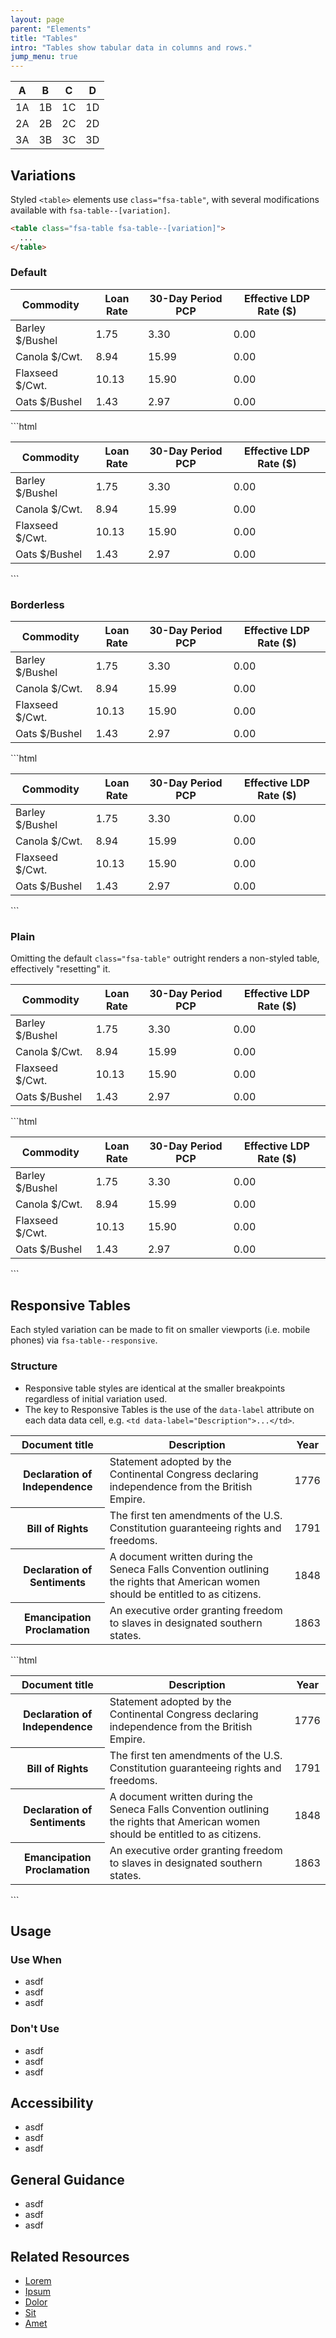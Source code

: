 ```yaml
---
layout: page
parent: "Elements"
title: "Tables"
intro: "Tables show tabular data in columns and rows."
jump_menu: true
---
```


<div class="ds-preview">
  <table class="fsa-table">
    <thead>
      <tr>
        <th scope="col">A</th>
        <th scope="col">B</th>
        <th scope="col">C</th>
        <th scope="col">D</th>
      </tr>
    </thead>
    <tbody>
      <tr>
        <td>1A</td>
        <td>1B</td>
        <td>1C</td>
        <td>1D</td>
      </tr>
      <tr>
        <td>2A</td>
        <td>2B</td>
        <td>2C</td>
        <td>2D</td>
      </tr>
      <tr>
        <td>3A</td>
        <td>3B</td>
        <td>3C</td>
        <td>3D</td>
      </tr>
    </tbody>
  </table>  
</div>

## Variations

Styled `<table>` elements use `class="fsa-table"`, with several modifications available with `fsa-table--[variation]`.

```html
<table class="fsa-table fsa-table--[variation]">
  ...
</table>
```

### Default

<div class="ds-preview">
  <table class="fsa-table">
    <thead>
      <tr>
        <th scope="col">Commodity</th>
        <th scope="col">Loan Rate</th>
        <th scope="col">30-Day Period PCP</th>
        <th scope="col">Effective LDP Rate ($)</th>
      </tr>
    </thead>
    <tbody>
      <tr>
        <td>Barley $/Bushel</td>
        <td>1.75</td>
        <td>3.30</td>
        <td>0.00</td>
      </tr>
      <tr>
        <td>Canola $/Cwt.</td>
        <td>8.94</td>
        <td>15.99</td>
        <td>0.00</td>
      </tr>
      <tr>
        <td>Flaxseed $/Cwt.</td>
        <td>10.13</td>
        <td>15.90</td>
        <td>0.00</td>
      </tr>
      <tr>
        <td>Oats $/Bushel</td>
        <td>1.43</td>
        <td>2.97</td>
        <td>0.00</td>
      </tr>
    </tbody>
  </table>  
</div>
```html
<table class="fsa-table">
  <thead>
    <tr>
      <th scope="col">Commodity</th>
      <th scope="col">Loan Rate</th>
      <th scope="col">30-Day Period PCP</th>
      <th scope="col">Effective LDP Rate ($)</th>
    </tr>
  </thead>
  <tbody>
    <tr>
      <td>Barley $/Bushel</td>
      <td>1.75</td>
      <td>3.30</td>
      <td>0.00</td>
    </tr>
    <tr>
      <td>Canola $/Cwt.</td>
      <td>8.94</td>
      <td>15.99</td>
      <td>0.00</td>
    </tr>
    <tr>
      <td>Flaxseed $/Cwt.</td>
      <td>10.13</td>
      <td>15.90</td>
      <td>0.00</td>
    </tr>
    <tr>
      <td>Oats $/Bushel</td>
      <td>1.43</td>
      <td>2.97</td>
      <td>0.00</td>
    </tr>
  </tbody>
</table>
```

### Borderless

<div class="ds-preview">
  <table class="fsa-table fsa-table--borderless">
    <thead>
      <tr>
        <th scope="col">Commodity</th>
        <th scope="col">Loan Rate</th>
        <th scope="col">30-Day Period PCP</th>
        <th scope="col">Effective LDP Rate ($)</th>
      </tr>
    </thead>
    <tbody>
      <tr>
        <td>Barley $/Bushel</td>
        <td>1.75</td>
        <td>3.30</td>
        <td>0.00</td>
      </tr>
      <tr>
        <td>Canola $/Cwt.</td>
        <td>8.94</td>
        <td>15.99</td>
        <td>0.00</td>
      </tr>
      <tr>
        <td>Flaxseed $/Cwt.</td>
        <td>10.13</td>
        <td>15.90</td>
        <td>0.00</td>
      </tr>
      <tr>
        <td>Oats $/Bushel</td>
        <td>1.43</td>
        <td>2.97</td>
        <td>0.00</td>
      </tr>
    </tbody>
  </table>  
</div>
```html
<table class="fsa-table fsa-table--borderless">
  <thead>
    <tr>
      <th scope="col">Commodity</th>
      <th scope="col">Loan Rate</th>
      <th scope="col">30-Day Period PCP</th>
      <th scope="col">Effective LDP Rate ($)</th>
    </tr>
  </thead>
  <tbody>
    <tr>
      <td>Barley $/Bushel</td>
      <td>1.75</td>
      <td>3.30</td>
      <td>0.00</td>
    </tr>
    <tr>
      <td>Canola $/Cwt.</td>
      <td>8.94</td>
      <td>15.99</td>
      <td>0.00</td>
    </tr>
    <tr>
      <td>Flaxseed $/Cwt.</td>
      <td>10.13</td>
      <td>15.90</td>
      <td>0.00</td>
    </tr>
    <tr>
      <td>Oats $/Bushel</td>
      <td>1.43</td>
      <td>2.97</td>
      <td>0.00</td>
    </tr>
  </tbody>
</table>
```

### Plain

Omitting the default `class="fsa-table"` outright renders a non-styled table, effectively "resetting" it.

<div class="ds-preview">
  <table>
    <thead>
      <tr>
        <th scope="col">Commodity</th>
        <th scope="col">Loan Rate</th>
        <th scope="col">30-Day Period PCP</th>
        <th scope="col">Effective LDP Rate ($)</th>
      </tr>
    </thead>
    <tbody>
      <tr>
        <td>Barley $/Bushel</td>
        <td>1.75</td>
        <td>3.30</td>
        <td>0.00</td>
      </tr>
      <tr>
        <td>Canola $/Cwt.</td>
        <td>8.94</td>
        <td>15.99</td>
        <td>0.00</td>
      </tr>
      <tr>
        <td>Flaxseed $/Cwt.</td>
        <td>10.13</td>
        <td>15.90</td>
        <td>0.00</td>
      </tr>
      <tr>
        <td>Oats $/Bushel</td>
        <td>1.43</td>
        <td>2.97</td>
        <td>0.00</td>
      </tr>
    </tbody>
  </table>  
</div>
```html
<table>
  <thead>
    <tr>
      <th scope="col">Commodity</th>
      <th scope="col">Loan Rate</th>
      <th scope="col">30-Day Period PCP</th>
      <th scope="col">Effective LDP Rate ($)</th>
    </tr>
  </thead>
  <tbody>
    <tr>
      <td>Barley $/Bushel</td>
      <td>1.75</td>
      <td>3.30</td>
      <td>0.00</td>
    </tr>
    <tr>
      <td>Canola $/Cwt.</td>
      <td>8.94</td>
      <td>15.99</td>
      <td>0.00</td>
    </tr>
    <tr>
      <td>Flaxseed $/Cwt.</td>
      <td>10.13</td>
      <td>15.90</td>
      <td>0.00</td>
    </tr>
    <tr>
      <td>Oats $/Bushel</td>
      <td>1.43</td>
      <td>2.97</td>
      <td>0.00</td>
    </tr>
  </tbody>
</table>
```

## Responsive Tables

Each styled variation can be made to fit on smaller viewports (i.e. mobile phones) via `fsa-table--responsive`.

### Structure

* Responsive table styles are identical at the smaller breakpoints regardless of initial variation used.
* The key to Responsive Tables is the use of the `data-label` attribute on each data data cell, e.g. `<td data-label="Description">...</td>`.

<div class="ds-preview">
  <table class="fsa-table fsa-table--responsive">
    <thead>
      <tr>
        <th scope="col">Document title</th>
        <th scope="col">Description</th>
        <th scope="col">Year</th>
      </tr>
    </thead>
    <tbody>
      <tr>
        <th data-label="Document title" scope="row">Declaration of Independence</th>
        <td data-label="Description">Statement adopted by the Continental Congress declaring independence from the British Empire.</td>
        <td data-label="Year">1776</td>
      </tr>
      <tr>
        <th data-label="Document title" scope="row">Bill of Rights</th>
        <td data-label="Description">The first ten amendments of the U.S. Constitution guaranteeing rights and freedoms.</td>
        <td data-label="Year">1791</td>
      </tr>
      <tr>
        <th data-label="Document title" scope="row">Declaration of Sentiments</th>
        <td data-label="Description">A document written during the Seneca Falls Convention outlining the rights that American women should be entitled to as citizens.</td>
        <td data-label="Year">1848</td>
      </tr>
      <tr>
        <th data-label="Document title" scope="row">Emancipation Proclamation</th>
        <td data-label="Description">An executive order granting freedom to slaves in designated southern states.</td>
        <td data-label="Year">1863</td>
      </tr>
    </tbody>
  </table>
</div>
```html
<table class="fsa-table fsa-table--responsive">
  <thead>
    <tr>
      <th scope="col">Document title</th>
      <th scope="col">Description</th>
      <th scope="col">Year</th>
    </tr>
  </thead>
  <tbody>
    <tr>
      <th data-label="Document title" scope="row">Declaration of Independence</th>
      <td data-label="Description">Statement adopted by the Continental Congress declaring independence from the British Empire.</td>
      <td data-label="Year">1776</td>
    </tr>
    <tr>
      <th data-label="Document title" scope="row">Bill of Rights</th>
      <td data-label="Description">The first ten amendments of the U.S. Constitution guaranteeing rights and freedoms.</td>
      <td data-label="Year">1791</td>
    </tr>
    <tr>
      <th data-label="Document title" scope="row">Declaration of Sentiments</th>
      <td data-label="Description">A document written during the Seneca Falls Convention outlining the rights that American women should be entitled to as citizens.</td>
      <td data-label="Year">1848</td>
    </tr>
    <tr>
      <th data-label="Document title" scope="row">Emancipation Proclamation</th>
      <td data-label="Description">An executive order granting freedom to slaves in designated southern states.</td>
      <td data-label="Year">1863</td>
    </tr>
  </tbody>
</table>
```

## Usage

### Use When

* asdf
* asdf
* asdf

### Don't Use

* asdf
* asdf
* asdf

## Accessibility

* asdf
* asdf
* asdf

## General Guidance

* asdf
* asdf
* asdf

## Related Resources

* [Lorem](lorem)
* [Ipsum](ipsum)
* [Dolor](dolor)
* [Sit](sit)
* [Amet](amet)
